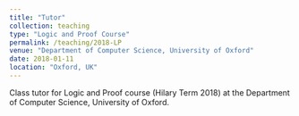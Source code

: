```yaml
---
title: "Tutor"
collection: teaching
type: "Logic and Proof Course"
permalink: /teaching/2018-LP
venue: "Department of Computer Science, University of Oxford"
date: 2018-01-11
location: "Oxford, UK"
---
```


Class tutor for Logic and Proof course (Hilary Term 2018) at the Department of Computer Science, University of Oxford.
